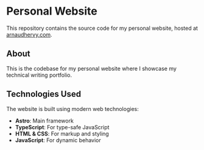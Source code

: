 # Personal Website

This repository contains the source code for my personal website, hosted at [arnaudhervy.com](https://arnaudhervy.com).

## About

This is the codebase for my personal website where I showcase my technical writing portfolio.

## Technologies Used

The website is built using modern web technologies:

- **Astro**: Main framework
- **TypeScript**: For type-safe JavaScript
- **HTML & CSS**: For markup and styling
- **JavaScript**: For dynamic behavior
